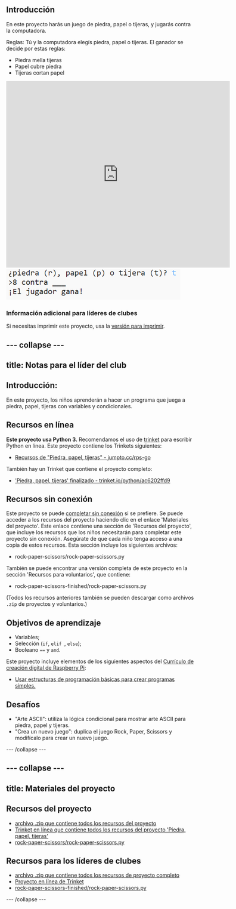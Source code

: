## Introducción

En este proyecto harás un juego de piedra, papel o tijeras, y jugarás contra la computadora.

Reglas: Tú y la computadora elegís piedra, papel o tijeras. El ganador se decide por estas reglas:

* Piedra mella tijeras
* Papel cubre piedra
* Tijeras cortan papel

<div class="trinket">
  <iframe src="https://trinket.io/embed/python/ac6202ffd9?outputOnly=true&start=result" width="600" height="500" frameborder="0" marginwidth="0" marginheight="0" allowfullscreen>
  </iframe>
  <img src="images/rps-final.png">
</div>

### Información adicional para líderes de clubes

Si necesitas imprimir este proyecto, usa la [versión para imprimir](https://projects.raspberrypi.org/es-ES/projects/rock-paper-scissors/print).

--- collapse ---
---
title: Notas para el líder del club
---

## Introducción:

En este proyecto, los niños aprenderán a hacer un programa que juega a piedra, papel, tijeras con variables y condicionales.

## Recursos en línea

**Este proyecto usa Python 3.** Recomendamos el uso de [trinket](https://trinket.io/) para escribir Python en línea. Este proyecto contiene los Trinkets siguientes:

* [Recursos de "Piedra, papel, tijeras" - jumpto.cc/rps-go](http://jumpto.cc/rps-go)

También hay un Trinket que contiene el proyecto completo:

* ['Piedra, papel, tijeras' finalizado - trinket.io/python/ac6202ffd9](https://trinket.io/python/ac6202ffd9)

## Recursos sin conexión

Este proyecto se puede [completar sin conexión](https://www.codeclubprojects.org/en-GB/resources/python-working-offline/) si se prefiere. Se puede acceder a los recursos del proyecto haciendo clic en el enlace 'Materiales del proyecto'. Este enlace contiene una sección de 'Recursos del proyecto', que incluye los recursos que los niños necesitarán para completar este proyecto sin conexión. Asegúrate de que cada niño tenga acceso a una copia de estos recursos. Esta sección incluye los siguientes archivos:

* rock-paper-scissors/rock-paper-scissors.py

También se puede encontrar una versión completa de este proyecto en la sección 'Recursos para voluntarios', que contiene:

* rock-paper-scissors-finished/rock-paper-scissors.py

(Todos los recursos anteriores también se pueden descargar como archivos `.zip` de proyectos y voluntarios.)

## Objetivos de aprendizaje

* Variables;
* Selección (`if`, `elif `, `else`); 
* Booleano `==` y `and`.

Este proyecto incluye elementos de los siguientes aspectos del [Currículo de creación digital de Raspberry Pi](http://rpf.io/curriculum):

* [Usar estructuras de programación básicas para crear programas simples.](https://www.raspberrypi.org/curriculum/programming/creator)

## Desafíos

* "Arte ASCII": utiliza la lógica condicional para mostrar arte ASCII para piedra, papel y tijeras. 
* "Crea un nuevo juego": duplica el juego Rock, Paper, Scissors y modifícalo para crear un nuevo juego. 

--- /collapse ---

--- collapse ---
---
title: Materiales del proyecto
---

## Recursos del proyecto

* [archivo .zip que contiene todos los recursos del proyecto](resources/rock-paper-scissors-project-resources.zip)
* [Trinket en línea que contiene todos los recursos del proyecto 'Piedra, papel, tijeras'](http://jumpto.cc/rps-go)
* [rock-paper-scissors/rock-paper-scissors.py](resources/rock-paper-scissors-rock-paper-scissors.py)

## Recursos para los líderes de clubes

* [archivo .zip que contiene todos los recursos de proyecto completo](resources/rock-paper-scissors-volunteer-resources.zip)
* [Proyecto en línea de Trinket](https://trinket.io/python/ac6202ffd9)
* [rock-paper-scissors-finished/rock-paper-scissors.py](resources/rock-paper-scissors-finished-rock-paper-scissors.py)

--- /collapse ---